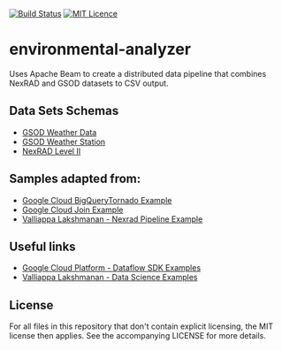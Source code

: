 [![Build Status](https://travis-ci.org/SuperEvenSteven/environmental-analyzer.svg?branch=master)](https://travis-ci.org/SuperEvenSteven/environmental-analyzer) [![MIT Licence](https://badges.frapsoft.com/os/mit/mit.svg?v=103)](https://opensource.org/licenses/mit-license.php)

# environmental-analyzer
Uses Apache Beam to create a distributed data pipeline that combines NexRAD and GSOD datasets to CSV output.

## Data Sets Schemas
- [GSOD Weather Data](https://bigquery.cloud.google.com/dataset/bigquery-public-data:noaa_gsod)
- [GSOD Weather Station](https://bigquery.cloud.google.com/table/bigquery-public-data:noaa_gsod.stations?tab=schema)
- [NexRAD Level II](https://cloud.google.com/storage/docs/public-datasets/nexrad)

## Samples adapted from:
- [Google Cloud BigQueryTornado Example](https://github.com/apache/beam/blob/master/examples/java/src/main/java/org/apache/beam/examples/cookbook/BigQueryTornadoes.java)
- [Google Cloud Join Example](https://github.com/GoogleCloudPlatform/DataflowSDK-examples/blob/master-1.x/src/main/java/com/google/cloud/dataflow/examples/cookbook/JoinExamples.java)
- [Valliappa Lakshmanan - Nexrad Pipeline Example](https://github.com/GoogleCloudPlatform/training-data-analyst/blob/master/blogs/nexrad2/src/com/google/cloud/public_datasets/nexrad2/APPipeline.java)

## Useful links
- [Google Cloud Platform - Dataflow SDK Examples](https://github.com/GoogleCloudPlatform/DataflowSDK-examples/tree/master)
- [Valliappa Lakshmanan - Data Science Examples](https://github.com/GoogleCloudPlatform/data-science-on-gcp)

## License
For all files in this repository that don't contain explicit licensing, the MIT license then applies.
See the accompanying LICENSE for more details.

